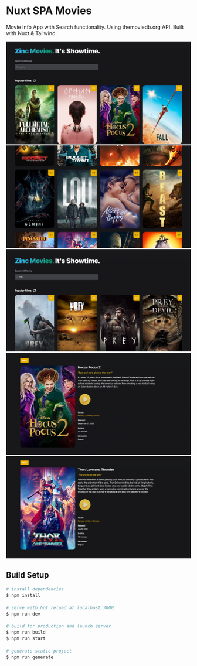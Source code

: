 # Nuxt SPA Movies

Movie Info App with Search functionality. Using themoviedb.org API.
Built with Nuxt & Tailwind.

![alt text](https://github.com/leshay-adams/nuxt-spa-movies/blob/main/assets/%231.png)
![alt text](https://github.com/leshay-adams/nuxt-spa-movies/blob/main/assets/%232.png)
![alt text](https://github.com/leshay-adams/nuxt-spa-movies/blob/main/assets/%233.png)
![alt text](https://github.com/leshay-adams/nuxt-spa-movies/blob/main/assets/%234.png)
![alt text](https://github.com/leshay-adams/nuxt-spa-movies/blob/main/assets/%235.png)

## Build Setup

```bash
# install dependencies
$ npm install

# serve with hot reload at localhost:3000
$ npm run dev

# build for production and launch server
$ npm run build
$ npm run start

# generate static project
$ npm run generate
```
